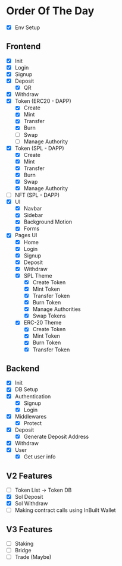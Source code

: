 # Order Of The Day

- [x] Env Setup

## Frontend

- [x] Init
- [x] Login
- [x] Signup
- [x] Deposit
  - [x] QR
- [x] Withdraw
- [x] Token (ERC20 - DAPP)
  - [x] Create
  - [x] Mint
  - [x] Transfer
  - [x] Burn
  - [ ] Swap
  - [ ] Manage Authority
- [x] Token (SPL - DAPP)
  - [x] Create
  - [x] Mint
  - [x] Transfer
  - [x] Burn
  - [x] Swap
  - [x] Manage Authority
- [ ] NFT (SPL - DAPP)
- [x] UI
  - [x] Navbar
  - [x] Sidebar
  - [x] Background Motion
  - [x] Forms
- [x] Pages UI
  - [x] Home
  - [x] Login
  - [x] Signup
  - [x] Deposit
  - [x] Withdraw
  - [x] SPL Theme
    - [x] Create Token
    - [x] Mint Token
    - [x] Transfer Token
    - [x] Burn Token
    - [x] Manage Authorities
    - [x] Swap Tokens
  - [x] ERC-20 Theme
    - [x] Create Token
    - [x] Mint Token
    - [x] Burn Token
    - [x] Transfer Token

## Backend

- [x] Init
- [x] DB Setup
- [x] Authentication
  - [x] Signup
  - [x] Login
- [x] Middlewares
  - [x] Protect
- [x] Deposit
  - [x] Generate Deposit Address
- [x] Withdraw
- [x] User
  - [x] Get user info

## V2 Features

- [ ] Token List -> Token DB
- [x] Sol Deposit
- [x] Sol Withdraw
- [ ] Making contract calls using InBuilt Wallet

## V3 Features

- [ ] Staking
- [ ] Bridge
- [ ] Trade (Maybe)
